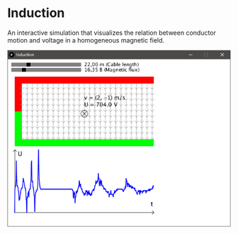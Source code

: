 # Induction
An interactive simulation that visualizes the relation between
conductor motion and voltage in a homogeneous magnetic field.

![Screenshot](https://github.com/fwcd/Induction/blob/master/screenshot.png?raw=true)
